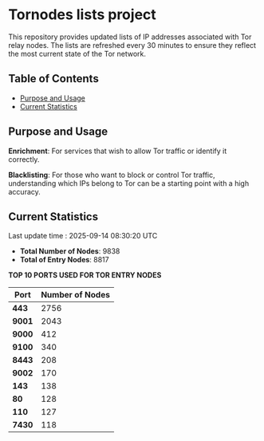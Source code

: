 # Tornodes lists project

This repository provides updated lists of IP addresses associated with Tor relay nodes. The lists are refreshed every 30 minutes to ensure they reflect the most current state of the Tor network.

## Table of Contents

- [Purpose and Usage](#purpose-and-usage)
- [Current Statistics](#current-statistics)


## Purpose and Usage

**Enrichment**: For services that wish to allow Tor traffic or identify it correctly.

**Blacklisting**: For those who want to block or control Tor traffic, understanding which IPs belong to Tor can be a starting point with a high accuracy.

## Current Statistics

Last update time : 2025-09-14 08:30:20 UTC

- **Total Number of Nodes**: 9838
- **Total of Entry Nodes**: 8817

**TOP 10 PORTS USED FOR TOR ENTRY NODES**

| **Port** | **Number of Nodes** |
|------|-----------------|
| **443**   | 2756  |
| **9001**   | 2043  |
| **9000**   | 412  |
| **9100**   | 340  |
| **8443**   | 208  |
| **9002**   | 170  |
| **143**   | 138  |
| **80**   | 128  |
| **110**   | 127  |
| **7430**   | 118  |

